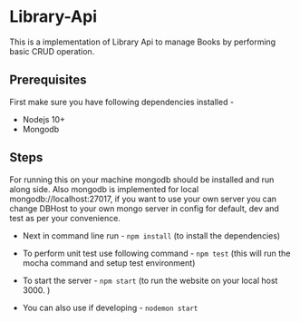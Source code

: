 # Library-Api
This is a implementation of Library Api to manage Books by performing basic CRUD operation.

## Prerequisites
First make sure you have following dependencies installed -
* Nodejs 10+
* Mongodb

## Steps

For running this on your machine mongodb should be installed and run along side.
Also mongodb is implemented for local mongodb://localhost:27017, if you want to use your own server you can change
DBHost to your own mongo server in config for default, dev and test as per your convenience.

* Next in command line run - ```npm install```
(to install the dependencies)

* To perform unit test use following command - ```npm test```
(this will run the mocha command and setup test environment)

* To start the server - ```npm start```
(to run the website on your local host 3000. )

* You can also use if developing - ```nodemon start```
